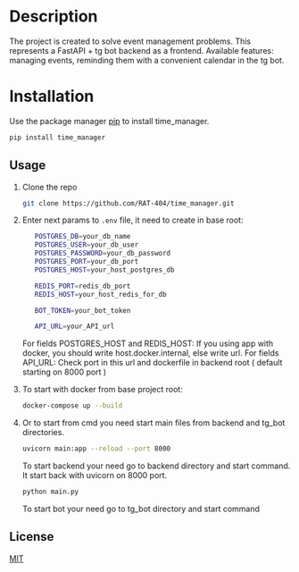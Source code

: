 # Description

The project is created to solve event management problems. This represents a FastAPI + tg bot backend as a frontend. Available features: managing events, reminding them with a convenient calendar in the tg bot.

# Installation

Use the package manager [pip](https://pip.pypa.io/en/stable/) to install time_manager.

```bash
pip install time_manager
```

## Usage

1. Clone the repo
    ```sh
    git clone https://github.com/RAT-404/time_manager.git
    ```
2. Enter next params to `.env` file, it need to create in base root:

    ```sh
       POSTGRES_DB=your_db_name
       POSTGRES_USER=your_db_user
       POSTGRES_PASSWORD=your_db_password
       POSTGRES_PORT=your_db_port
       POSTGRES_HOST=your_host_postgres_db

       REDIS_PORT=redis_db_port
       REDIS_HOST=your_host_redis_for_db

       BOT_TOKEN=your_bot_token

       API_URL=your_API_url
    ```

    For fields POSTGRES_HOST and REDIS_HOST:
    If you using app with docker, you should write host.docker.internal, else write url.
    For fields API_URL:
    Check port in this url and dockerfile in backend root ( default starting on 8000 port )

3. To start with docker from base project root:
    ```sh
    docker-compose up --build
    ```
4. Or to start from cmd you need start main files from backend and tg_bot directories.

    ```sh
    uvicorn main:app --reload --port 8000
    ```

    To start backend your need go to backend directory and start command. It start back with uvicorn on 8000 port.

    ```sh
    python main.py
    ```

    To start bot your need go to tg_bot directory and start command

## License

[MIT](https://choosealicense.com/licenses/mit/)
